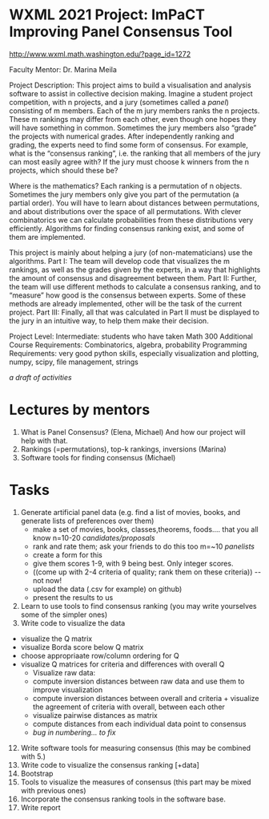 # WXML 2021 Project: ImPaCT Improving Panel Consensus Tool
http://www.wxml.math.washington.edu/?page_id=1272

Faculty Mentor: Dr. Marina Meila

Project Description: This project aims to build a visualisation and analysis software to assist in collective decision making. Imagine a student project competition, with n projects, and a jury (sometimes called a *panel*) consisting of m members. Each of the m jury members ranks the n projects. These m rankings may differ from each other, even though one hopes they will have something in common. Sometimes the jury members also “grade” the projects with numerical grades. After independently ranking and grading, the experts need to find some form of consensus. For example, what is the “consensus ranking”, i.e. the ranking that all members of the jury can most easily agree with? If the jury must choose k winners from the n projects, which should these be?

Where is the mathematics? Each ranking is a permutation of n objects. Sometimes the jury members only give you part of the permutation (a partial order). You will have to learn about distances between permutations, and about distributions over the space of all permutations. With clever combinatorics we can calculate probabilities from these distributions very efficiently. Algorithms for finding consensus ranking exist, and some of them are implemented.

This project is mainly about helping a jury (of non-matematicians) use the algorithms. Part I: The team will develop code that visualizes the m rankings, as well as the grades given by the experts, in a way that highlights the amount of consensus and disagreement between them. Part II: Further, the team will use different methods to calculate a consensus ranking, and to “measure” how good is the consensus between experts. Some of these methods are already implemented, other will be the task of the current project. Part III: Finally, all that was calculated in Part II must be displayed to the jury in an intuitive way, to help them make their decision.


Project Level: Intermediate: students who have taken Math 300
Additional Course Requirements: Combinatorics, algebra, probability
Programming Requirements: very good python skills, especially visualization and plotting, numpy, scipy, file management, strings

_a draft of activities_

Lectures by mentors
=====================
1.  What is Panel Consensus? (Elena, Michael) And how our project will help with that.
2.  Rankings (=permutations), top-k rankings, inversions (Marina)
3.  Software tools for finding consensus (Michael) 

Tasks 
========
1.  Generate artificial panel data (e.g. find a list of movies, books, and generate lists of preferences over them)
    * make a set of movies, books, classes,theorems, foods.... that you all know n=10-20 _candidates/proposals_
    * rank and rate them; ask your friends to do this too m=~10 _panelists_
    * create a form for this
    * give them scores 1-9, with 9 being best. Only integer scores.
    * ((come up with 2-4 criteria of quality; rank them on these criteria)) -- not now!
    * upload the data (.csv for example) on github)
    * present the results to us
5.  Learn to use tools to find consensus ranking (you may write yourselves some of the simpler ones)
6.   Write code to visualize the data
  * visualize the Q matrix
  * visualize Borda score below Q matrix
  * choose appropriaate row/column ordering for Q
  *  visualize Q matrices for criteria and differences with overall Q
     * Visualize raw data:
     * compute inversion distances between raw data and use them to improve visualization
     * compute inversion distances between overall and criteria + visualize the agreement of criteria with overall, between each other
     * visualize pairwise distances as matrix
     * compute distances from each individual data point to consensus
     * _bug in numbering... to fix_
12.  Write software tools for measuring consensus (this may be combined with 5.)
13.  Write code to visualize the consensus ranking [+data]
14.  Bootstrap 
15.  Tools to visualize the measures of consensus (this part may be mixed with previous ones)
16.  Incorporate the consensus ranking tools in the software base.
17.  Write report 
